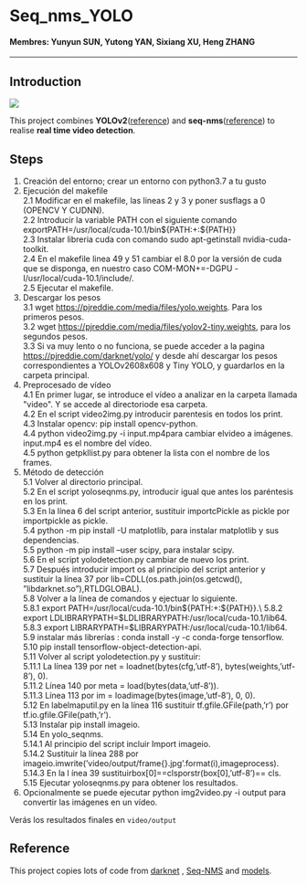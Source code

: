 # Seq_nms_YOLO

#### Membres: Yunyun SUN, Yutong YAN, Sixiang XU, Heng ZHANG

---

## Introduction

![](img/index.jpg) 

This project combines **YOLOv2**([reference](https://arxiv.org/abs/1506.02640)) and **seq-nms**([reference](https://arxiv.org/abs/1602.08465)) to realise **real time video detection**.

## Steps

1. Creación del entorno; crear un entorno con python3.7 a tu gusto
1. Ejecución  del  makefile\
2.1 Modificar en el makefile, las lineas 2 y 3 y poner susflags a 0 (OPENCV Y CUDNN).\
2.2 Introducir la variable PATH con el siguiente comando exportPATH=/usr/local/cuda-10.1/bin${PATH:+:${PATH}}\
2.3 Instalar libreria cuda con comando sudo apt-getinstall nvidia-cuda-toolkit.\
2.4 En el makefile linea 49 y 51 cambiar el 8.0 por la versión de cuda que se disponga, en nuestro caso COM-MON+=-DGPU -I/usr/local/cuda-10.1/include/.\
2.5 Ejecutar el makefile.
1. Descargar los pesos\
3.1 wget https://pjreddie.com/media/files/yolo.weights. Para los primeros pesos. \
3.2 wget https://pjreddie.com/media/files/yolov2-tiny.weights, para los segundos pesos.\
3.3 Si va muy lento o no funciona, se puede  acceder  a la  pagina  https://pjreddie.com/darknet/yolo/  y  desde ahí descargar los pesos correspondientes a YOLOv2608x608  y  Tiny  YOLO,  y  guardarlos en la carpeta principal.
1. Preprocesado  de  vídeo\
4.1 En primer lugar, se introduce el vídeo a analizar en la carpeta llamada "video". Y se accede al directoriode esa carpeta.\
4.2 En  el  script video2img.py introducir  parentesis  en todos los print.\
4.3 Instalar opencv: pip  install  opencv-python.\
4.4 python  video2img.py  -i  input.mp4para cambiar elvideo a imágenes. input.mp4 es el nombre del vídeo.\
4.5 python getpkllist.py para obtener la lista con el nombre de los frames.
1. Método  de  detección\
5.1 Volver al directorio principal.\
5.2 En  el  script yoloseqnms.py,  introducir  igual  que antes los paréntesis en los print. \
5.3 En  la  línea  6  del  script  anterior,  sustituir importcPickle  as  pickle por importpickle  as  pickle. \
5.4 python  -m  pip  install  -U  matplotlib, para instalar matplotlib y sus dependencias. \
5.5 python -m pip install –user scipy, para instalar scipy. \
5.6 En el script yolodetection.py cambiar de nuevo los print. \
5.7 Después   introducir   import   os   al   principio   del script  anterior  y  sustituir  la  línea  37  por lib=CDLL(os.path.join(os.getcwd(),   ”libdarknet.so”),RTLDGLOBAL). \
5.8 Volver  a  la  línea  de  comandos  y  ejectuar  lo siguiente.\
5.8.1 export PATH=/usr/local/cuda-10.1/bin${PATH:+:${PATH}}.\
5.8.2 export  LDLIBRARYPATH=$LDLIBRARYPATH:/usr/local/cuda-10.1/lib64.\
5.8.3 export  LIBRARYPATH=$LIBRARYPATH:/usr/local/cuda-10.1/lib64.\
5.9 instalar más librerías : conda  install  -y  -c  conda-forge  tensorflow. \
5.10 pip  install  tensorflow-object-detection-api.\
5.11 Volver al script yolodetection.py y sustituir:\
5.11.1 La  línea  139  por net  =  loadnet(bytes(cfg,’utf-8’),  bytes(weights,’utf-8’),  0).\
5.11.2 Línea 140 por meta  =  load(bytes(data,’utf-8’)).\
5.11.3 Línea 113 por im  =  loadimage(bytes(image,’utf-8’),  0,  0).\
5.12 En labelmaputil.py en   la   línea   116   sustituir tf.gfile.GFile(path,’r’) por tf.io.gfile.GFile(path,’r’).\
5.13 Instalar pip install imageio.\
5.14 En yolo_seqnms.\
5.14.1 Al principio del script incluir Import  imageio.\
5.14.2 Sustituir la línea 288 por imageio.imwrite(’video/output/frame{}.jpg’.format(i),imageprocess).\
5.14.3 En    la    l ́ınea    39    sustituirbox[0]==clsporstr(box[0],’utf-8’)==  cls.\
5.15 Ejecutar yoloseqnms.py para obtener los resultados.
1. Opcionalmente se puede ejecutar python img2video.py -i output para convertir las imágenes en un vídeo.


Verás los resultados finales en `video/output`


## Reference

This project copies lots of code from [darknet](https://github.com/pjreddie/darknet) , [Seq-NMS](https://github.com/lrghust/Seq-NMS) and  [models](https://github.com/tensorflow/models).
